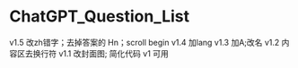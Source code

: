 # ChatGPT_Question_List
v1.5 改zh错字；去掉答案的 Hn；scroll begin
v1.4 加lang
v1.3 加A;改名
v1.2 内容区去换行符
v1.1 改封面图; 简化代码
v1 可用
